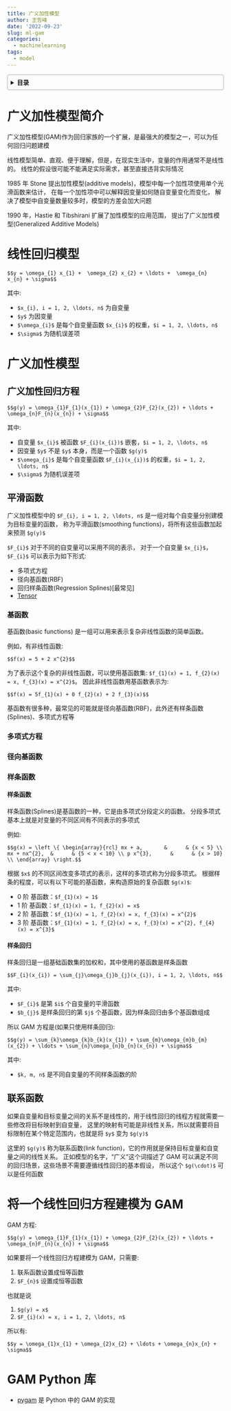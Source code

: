 ```yaml
---
title: 广义加性模型
author: 王哲峰
date: '2022-09-23'
slug: ml-gam
categories:
  - machinelearning
tags:
  - model
---
```


<style>
details {
    border: 1px solid #aaa;
    border-radius: 4px;
    padding: .5em .5em 0;
}
summary {
    font-weight: bold;
    margin: -.5em -.5em 0;
    padding: .5em;
}
details[open] {
    padding: .5em;
}
details[open] summary {
    border-bottom: 1px solid #aaa;
    margin-bottom: .5em;
}
img {
    pointer-events: none;
}
</style>

<details><summary>目录</summary><p>

- [广义加性模型简介](#广义加性模型简介)
- [线性回归模型](#线性回归模型)
- [广义加性模型](#广义加性模型)
  - [广义加性回归方程](#广义加性回归方程)
  - [平滑函数](#平滑函数)
    - [基函数](#基函数)
    - [多项式方程](#多项式方程)
    - [径向基函数](#径向基函数)
    - [样条函数](#样条函数)
      - [样条函数](#样条函数-1)
      - [样条回归](#样条回归)
  - [联系函数](#联系函数)
- [将一个线性回归方程建模为 GAM](#将一个线性回归方程建模为-gam)
- [GAM Python 库](#gam-python-库)
</p></details><p></p>

# 广义加性模型简介

广义加性模型(GAM)作为回归家族的一个扩展，是最强大的模型之一，可以为任何回归问题建模

线性模型简单、直观、便于理解，但是，在现实生活中，变量的作用通常不是线性的。
线性的假设很可能不能满足实际需求，甚至直接违背实际情况

1985 年 Stone 提出加性模型(additive models)，模型中每一个加性项使用单个光滑函数来估计，
在每一个加性项中可以解释因变量如何随自变量变化而变化，
解决了模型中自变量数量较多时，模型的方差会加大问题

1990 年，Hastie 和 Tibshirani 扩展了加性模型的应用范围，
提出了广义加性模型(Generalized Additive Models)

# 线性回归模型

`$$y = \omega_{1} x_{1} +  \omega_{2} x_{2} + \ldots +  \omega_{n} x_{n} + \sigma$$`

其中:

* `$x_{i}, i = 1, 2, \ldots, n$` 为自变量
* `$y$` 为因变量 
* `$\omega_{i}$` 是每个自变量函数 `$x_{i}$` 的权重，`$i = 1, 2, \ldots, n$`
* `$\sigma$` 为随机误差项

# 广义加性模型

## 广义加性回归方程

`$$g(y) = \omega_{1}F_{1}(x_{1}) + \omega_{2}F_{2}(x_{2}) + \ldots + \omega_{n}F_{n}(x_{n}) + \sigma$$`

其中:

* 自变量 `$x_{i}$` 被函数 `$F_{i}(x_{i})$` 嵌套，`$i = 1, 2, \ldots, n$`
* 因变量 `$y$` 不是 `$y$` 本身，而是一个函数 `$g(y)$`
* `$\omega_{i}$` 是每个自变量函数 `$F_{i}(x_{i})$` 的权重，`$i = 1, 2, \ldots, n$`
* `$\sigma$` 为随机误差项

## 平滑函数

广义加性模型中的 `$F_{i}, i = 1, 2, \ldots, n$` 是一组对每个自变量分别建模为目标变量的函数，
称为平滑函数(smoothing functions)，将所有这些函数加起来预测 `$g(y)$`

`$F_{i}$` 对于不同的自变量可以采用不同的表示，
对于一个自变量 `$x_{i}$`，`$F_{i}$` 可以表示为如下形式:

* 多项式方程
* 径向基函数(RBF)
* 回归样条函数(Regression Splines)[最常见]
* [Tensor](https://fda.readthedocs.io/en/latest/modules/autosummary/skfda.representation.basis.Tensor.html)

### 基函数

基函数(basic functions) 是一组可以用来表示复杂非线性函数的简单函数。

例如，有非线性函数:

`$$f(x) = 5 + 2 x^{2}$$`

为了表示这个复杂的非线性函数，可以使用基函数集: `$f_{1}(x) = 1, f_{2}(x) = x, f_{3}(x) = x^{2}$`。
因此非线性函数用基函数表示为:

`$$f(x) = 5f_{1}(x) + 0 f_{2}(x) + 2 f_{3}(x)$$`

基函数有很多种，最常见的可能就是径向基函数(RBF)，此外还有样条函数(Splines)、多项式方程等

### 多项式方程

### 径向基函数

### 样条函数

#### 样条函数

样条函数(Splines)是基函数的一种，它是由多项式分段定义的函数。
分段多项式基本上就是对变量的不同区间有不同表示的多项式

例如:

`$$g(x) = \left \{
\begin{array}{rcl}
mx + a,       &      & {x < 5} \\
mx + nx^{2},  &      & {5 < x < 10} \\
p x^{3},      &      & {x > 10} \\
\end{array} \right.$$`

根据 `$x$` 的不同区间改变多项式的表示，这样的多项式称为分段多项式。
根据样条的程度，可以有以下可能的基函数，来构造原始的复杂函数 `$g(x)$`:

* 0 阶 基函数：`$f_{1}(x) = 1$`
* 1 阶 基函数：`$f_{1}(x) = 1, f_{2}(x) = x$`
* 2 阶 基函数：`$f_{1}(x) = 1, f_{2}(x) = x, f_{3}(x) = x^{2}$`
* 3 阶 基函数：`$f_{1}(x) = 1, f_{2}(x) = x, f_{3}(x) = x^{2}, f_{4}(x) = x^{3}$`

#### 样条回归

样条回归是一组基础函数集的加权和，其中使用的基函数是样条函数

`$$F_{i}(x_{i}) = \sum_{j}\omega_{j}b_{j}(x_{i}), i = 1, 2, \ldots, n$$`

其中:

* `$F_{i}$` 是第 `$i$` 个自变量的平滑函数
* `$b_{j}$` 是样条回归的第 `$j$` 个基函数，因为样条回归由多个基函数组成

所以 GAM 方程是(如果只使用样条回归):

`$$g(y) = \sum_{k}\omega_{k}b_{k}(x_{1}) + \sum_{m}\omega_{m}b_{m}(x_{2}) + \ldots + \sum_{n}\omega_{n}b_{n}(x_{n}) + \sigma$$`

其中:

* `$k, m, n$` 是不同自变量的不同样条函数的阶

## 联系函数

如果自变量和目标变量之间的关系不是线性的，用于线性回归的线程方程就需要一些修改将目标映射到自变量，
这里的映射有可能是非线性关系，所以就需要将目标限制在某个特定范围内，也就是将 `$y$` 变为 `$g(y)$`

这里的 `$g(y)$` 称为联系函数(link function)，它的作用就是保持目标变量和自变量之间的线性关系。
正如模型的名字，“广义”这个词描述了 GAM 可以满足不同的回归场景，这些场景不需要遵循线性回归的基本假设，
所以这个 `$g(\cdot)$` 可以是任何函数

# 将一个线性回归方程建模为 GAM

GAM 方程:

`$$g(y) = \omega_{1}F_{1}(x_{1}) + \omega_{2}F_{2}(x_{2}) + \ldots + \omega_{n}F_{n}(x_{n}) + \sigma$$`

如果要将一个线性回归方程建模为 GAM，只需要:

1. 联系函数设置成恒等函数
2. `$F_{n}$` 设置成恒等函数

也就是说 

1. `$g(y) = x$`
2. `$F_{i}(x) = x, i = 1, 2, \ldots, n$`
  
所以有:

`$$y = \omega_{1}x_{1} + \omega_{2}x_{2} + \ldots + \omega_{n}x_{n} + \sigma$$`

# GAM Python 库

* [pygam](https://pygam.readthedocs.io/en/latest/notebooks/tour_of_pygam.html) 是 Python 中的 GAM 的实现

